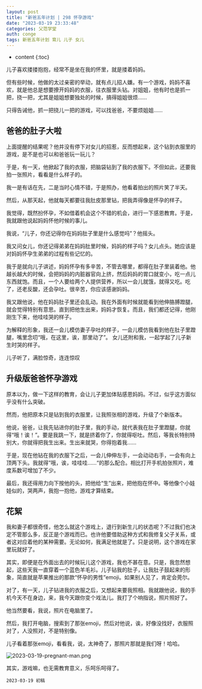 ```yaml
---
layout: post
title: "新爸五年计划 | 298 怀孕游戏"
date: "2023-03-19 23:33:48"
categories: 父范学堂
auth: conge
tags: 新爸五年计划 育儿 儿子 女儿 
---
```

* content
{:toc}

儿子喜欢搂搂抱抱，经常不是坐在我的怀里，就是搂着妈妈。

但有些时候，他做的太过亲密的举动，就有点儿招人嫌。有一个游戏，妈妈不喜欢，就是他总是想要撩开妈妈的衣服，往衣服里头钻。对姐姐，他有时也是抓一把，挠一把，尤其是姐姐想要独处的时候，搞得姐姐很烦……

只得告诫他，抓一把挠儿一把的游戏，可以找爸爸，不要烦姐姐……




## 爸爸的肚子大啦

上面提醒的结果呢？他并没有停下对女儿的招惹，反而想起来，这个钻到衣服里的游戏，是不是也可以和爸爸玩一玩儿？

于是，有一天，他掀起了我的衣服，把脑袋钻到了我的衣服下。不但如此，还要我拍一张照片，看看是什么样子的。

我一是有话在先，二是当时心情不错，于是照办，他看着拍出的照片笑了半天。

然后，从那天起，他就每天都要往我肚皮那里钻，把我弄得像是怀孕的样子。

我觉得，既然扮怀孕，不如借着机会这个不错的机会，进行一下感恩教育。于是，我就跟他说起妈妈怀他时候的事儿。

我说，“儿子，你还记得你在妈妈肚子里是什么感觉吗”？他摇头。

我又问女儿，你还记得弟弟在妈妈肚里时候，妈妈的样子吗？女儿点头。她应该是对妈妈怀孕生弟弟的过程有些记忆的。

我于是就向儿子讲述，妈妈怀孕有多辛苦，不管去哪里，都得在肚子里装着他。他越长越大的时候，会把妈妈的内脏器官向上挤，然后妈妈的胃口就变小，吃一点儿东西就饱。而且，一个人要给两个人提供营养，所以一会儿就饿，就得又吃。吃了，还老反酸，还会孕吐。很辛苦，你应该感谢妈妈。

我又跟他说，他在妈妈肚子里还会乱动。我在外面有时候就能看到他伸胳膊蹬腿，就会觉得特别有意思。直到把他生出来，妈妈才恢复。而且，我们都还记得，他刚刚生下来，他哇哇哭的样子。

为解释的形象，我还一会儿模仿妻子孕吐的样子，一会儿模仿我看到他在肚子里蹬腿，嘴里念叨“哦，在这里，诶，那里动了”。 女儿还附和我，一起学起了儿子新生时哭的样子。

儿子听了，满脸惊奇，连连惊叹

## 升级版爸爸怀孕游戏

原本以为，做一下这样的教育，会让儿子更加体贴感恩妈妈。不过，似乎这方面似乎没有什么突破。

然而，他把原本只是钻到我的衣服里，让我照张相的游戏，升级了个新版本。

他说，爸爸，让我先钻进你的肚子里，我的手动，就代表我在肚子里蹬腿，你就得“哦！诶！”。要是我跳一下，就是挤着你了，你就得呕吐。然后，等我长特别特别大，你就得把我生出来。生出来就哭，你得抱着我……

于是，现在他钻在我的衣服下之后，一会儿伸伸左手，一会动动右手，一会有向上顶两下头。我就得”哦，诶，哇哇哇……“的那么配合。相比打开手机拍张照片，难度系数可增加了不少。

最后，我还得用力向下按他的头，把他给“生”出来，把他抱在怀中。等他像个小娃娃似的，哭两声，我抱一抱他，游戏才算结束。

## 花絮

我和妻子都很奇怪，他怎么就这个游戏上，退行到新生儿的状态呢？不过我们也决定不管那么多，反正是个游戏而已。也许他要借助这种方式和我修复父子关系，或者这对应着他的某种需要。无论如何，我满足他就是了。只是说明，这个游戏在家里玩就好了。

其实，即便是在外面出去的时候玩儿这个游戏，我也不甚在意。只是，我忽然想起，这些天我一直穿着一个蓝色羊毛衫。儿子钻我的肚子，让我肚子鼓起来的形象，简直就是苹果推出的那款“怀孕的男性”emoji。如果别人见了，肯定会莞尔。

对了，有一天，儿子钻进我的衣服之后，又想起来要我照相。我就跟他说，我的手机今天不在身边，来，我今天跟你变个戏法儿。我打了个响指说，照片照好了。

他当然要看，我说，照片在电脑里了。

然后，我打开电脑，搜索到了那张emoji，然后对他说，诶，好像没找好，衣服照对了，人没照对，不是特别像。

儿子看着那张emoji，看看我，说，太神奇了，那照片那就是我们呀！哈哈。

![2023-03-19-pregnant-man.png](https://s2.loli.net/2023/03/20/35GT6phzEBaiobJ.png)

其实，游戏嘛，也无需教育意义，乐呵乐呵得了。


```
2023-03-19 初稿
```
